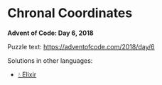 # Chronal Coordinates

**Advent of Code: Day 6, 2018**

Puzzle text: <https://adventofcode.com/2018/day/6>

Solutions in other languages:

- [💧 Elixir](../../../elixir/lib/2018/06_chronal_coordinates)
